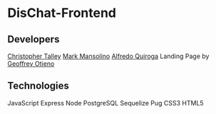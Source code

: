 # DisChat-Frontend

## Developers

[Christopher Talley](https://github.com/christophertalley)
[Mark Mansolino](https://github.com/markjm610)
[Alfredo Quiroga](https://github.com/SauceKnight)
Landing Page by [Geoffrey Otieno](https://github.com/gootieno)

## Technologies

JavaScript
Express
Node
PostgreSQL
Sequelize
Pug
CSS3
HTML5
